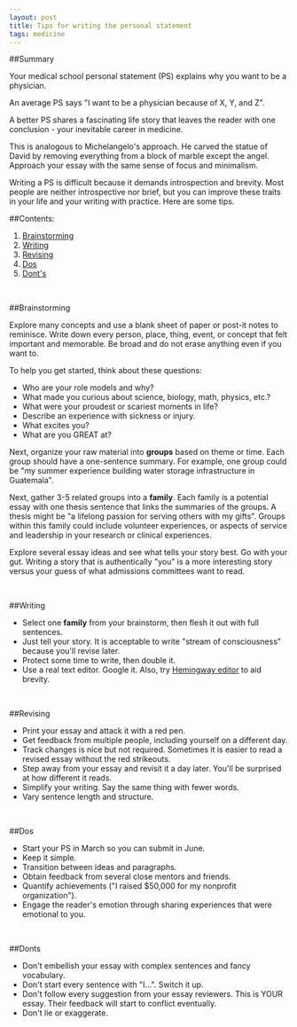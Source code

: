 ```yaml
---
layout: post
title: Tips for writing the personal statement
tags: medicine
---
```


##Summary

Your medical school personal statement (PS) explains why you want to be a physician.

An average PS says "I want to be a physician because of X, Y, and Z".

A better PS shares a fascinating life story that leaves the reader with one conclusion - your inevitable career in medicine.

This is analogous to Michelangelo's approach. He carved the statue of David by removing everything from a block of marble except the angel. Approach your essay with the same sense of focus and minimalism.

Writing a PS is difficult because it demands introspection and brevity. Most people are neither introspective nor brief, but you can improve these traits in your life and your writing with practice. Here are some tips.

##Contents:

1. [Brainstorming](#brainstorming)
2. [Writing](#writing)
3. [Revising](#writing)
4. [Dos](#dos)
5. [Dont's](#donts)

<br>

##Brainstorming

Explore many concepts and use a blank sheet of paper or post-it notes to reminisce. Write down every person, place, thing, event, or concept that felt important and memorable. Be broad and do not erase anything even if you want to.

To help you get started, think about these questions:

+ Who are your role models and why?
+ What made you curious about science, biology, math, physics, etc.?
+ What were your proudest or scariest moments in life?
+ Describe an experience with sickness or injury.
+ What excites you?
+ What are you GREAT at?

Next, organize your raw material into **groups** based on theme or time. Each group should have a one-sentence summary. For example, one group could be "my summer experience building water storage infrastructure in Guatemala".

Next, gather 3-5 related groups into a **family**. Each family is a potential essay with one thesis sentence that links the summaries of the groups. A thesis might be "a lifelong passion for serving others with my gifts". Groups within this family could include volunteer experiences, or aspects of service and leadership in your research or clinical experiences.

Explore several essay ideas and see what tells your story best. Go with your gut. Writing a story that is authentically "you" is a more interesting story versus your guess of what admissions committees want to read.

<br>

##Writing

+ Select one **family** from your brainstorm, then flesh it out with full sentences.
+ Just tell your story. It is acceptable to write "stream of consciousness" because you'll revise later.
+ Protect some time to write, then double it.
+ Use a real text editor. Google it. Also, try [Hemingway editor](http://www.hemingwayapp.com/) to aid brevity.

<br>

##Revising

+ Print your essay and attack it with a red pen.
+ Get feedback from multiple people, including yourself on a different day.
+ Track changes is nice but not required. Sometimes it is easier to read a revised essay without the red strikeouts.
+ Step away from your essay and revisit it a day later. You'll be surprised at how different it reads.
+ Simplify your writing. Say the same thing with fewer words.
+ Vary sentence length and structure.

<br>

##Dos

+ Start your PS in March so you can submit in June.
+ Keep it simple.
+ Transition between ideas and paragraphs.
+ Obtain feedback from several close mentors and friends.
+ Quantify achievements ("I raised $50,000 for my nonprofit organization").
+ Engage the reader's emotion through sharing experiences that were emotional to you.

<br>

##Donts

+ Don't embellish your essay with complex sentences and fancy vocabulary.
+ Don't start every sentence with "I...". Switch it up.
+ Don't follow every suggestion from your essay reviewers. This is YOUR essay. Their feedback will start to conflict eventually.
+ Don't lie or exaggerate.
